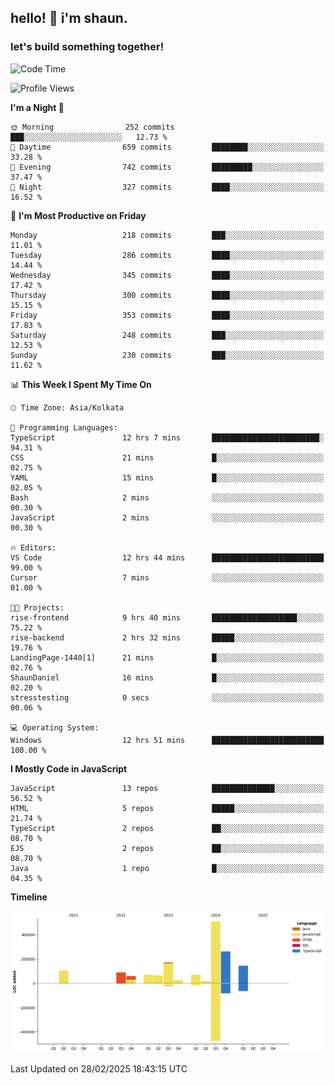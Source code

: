 ## hello! 👋 i'm shaun. 
### let's build something together!
<!--START_SECTION:waka-->
![Code Time](http://img.shields.io/badge/Code%20Time-19%20hrs%2021%20mins-blue)

![Profile Views](http://img.shields.io/badge/Profile%20Views-0-blue)

**I'm a Night 🦉** 

```text
🌞 Morning                252 commits         ███░░░░░░░░░░░░░░░░░░░░░░   12.73 % 
🌆 Daytime                659 commits         ████████░░░░░░░░░░░░░░░░░   33.28 % 
🌃 Evening                742 commits         █████████░░░░░░░░░░░░░░░░   37.47 % 
🌙 Night                  327 commits         ████░░░░░░░░░░░░░░░░░░░░░   16.52 % 
```
📅 **I'm Most Productive on Friday** 

```text
Monday                   218 commits         ███░░░░░░░░░░░░░░░░░░░░░░   11.01 % 
Tuesday                  286 commits         ████░░░░░░░░░░░░░░░░░░░░░   14.44 % 
Wednesday                345 commits         ████░░░░░░░░░░░░░░░░░░░░░   17.42 % 
Thursday                 300 commits         ████░░░░░░░░░░░░░░░░░░░░░   15.15 % 
Friday                   353 commits         ████░░░░░░░░░░░░░░░░░░░░░   17.83 % 
Saturday                 248 commits         ███░░░░░░░░░░░░░░░░░░░░░░   12.53 % 
Sunday                   230 commits         ███░░░░░░░░░░░░░░░░░░░░░░   11.62 % 
```


📊 **This Week I Spent My Time On** 

```text
🕑︎ Time Zone: Asia/Kolkata

💬 Programming Languages: 
TypeScript               12 hrs 7 mins       ████████████████████████░   94.31 % 
CSS                      21 mins             █░░░░░░░░░░░░░░░░░░░░░░░░   02.75 % 
YAML                     15 mins             █░░░░░░░░░░░░░░░░░░░░░░░░   02.05 % 
Bash                     2 mins              ░░░░░░░░░░░░░░░░░░░░░░░░░   00.30 % 
JavaScript               2 mins              ░░░░░░░░░░░░░░░░░░░░░░░░░   00.30 % 

🔥 Editors: 
VS Code                  12 hrs 44 mins      █████████████████████████   99.00 % 
Cursor                   7 mins              ░░░░░░░░░░░░░░░░░░░░░░░░░   01.00 % 

🐱‍💻 Projects: 
rise-frontend            9 hrs 40 mins       ███████████████████░░░░░░   75.22 % 
rise-backend             2 hrs 32 mins       █████░░░░░░░░░░░░░░░░░░░░   19.76 % 
LandingPage-1440[1]      21 mins             █░░░░░░░░░░░░░░░░░░░░░░░░   02.76 % 
ShaunDaniel              16 mins             █░░░░░░░░░░░░░░░░░░░░░░░░   02.20 % 
stresstesting            0 secs              ░░░░░░░░░░░░░░░░░░░░░░░░░   00.06 % 

💻 Operating System: 
Windows                  12 hrs 51 mins      █████████████████████████   100.00 % 
```

**I Mostly Code in JavaScript** 

```text
JavaScript               13 repos            ██████████████░░░░░░░░░░░   56.52 % 
HTML                     5 repos             █████░░░░░░░░░░░░░░░░░░░░   21.74 % 
TypeScript               2 repos             ██░░░░░░░░░░░░░░░░░░░░░░░   08.70 % 
EJS                      2 repos             ██░░░░░░░░░░░░░░░░░░░░░░░   08.70 % 
Java                     1 repo              █░░░░░░░░░░░░░░░░░░░░░░░░   04.35 % 
```



**Timeline**

![Lines of Code chart](https://raw.githubusercontent.com/ShaunDaniel/ShaunDaniel/main/assets/bar_graph.png)


 Last Updated on 28/02/2025 18:43:15 UTC
<!--END_SECTION:waka-->
